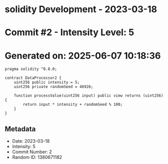 ﻿# solidity Development - 2023-03-18
# Commit #2 - Intensity Level: 5
# Generated on: 2025-06-07 10:18:36
```solidity
pragma solidity ^0.8.0;

contract DataProcessor2 {
    uint256 public intensity = 5;
    uint256 private randomSeed = 46926;

    function processValue(uint256 input) public view returns (uint256) {
        return input * intensity + randomSeed % 100;
    }
}
```
## Metadata
- Date: 2023-03-18
- Intensity: 5
- Commit Number: 2
- Random ID: 1380671182
